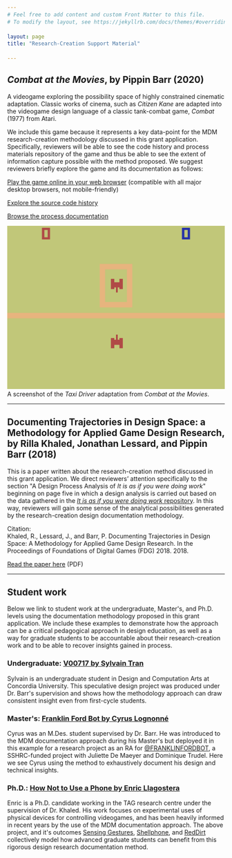 ```yaml
---
# Feel free to add content and custom Front Matter to this file.
# To modify the layout, see https://jekyllrb.com/docs/themes/#overriding-theme-defaults

layout: page
title: "Research-Creation Support Material"

---
```


## *Combat at the Movies*, by Pippin Barr (2020)

A videogame exploring the possibility space of highly constrained cinematic adaptation. Classic works of cinema, such as *Citizen Kane* are adapted into the videogame design language of a classic tank-combat game, *Combat* (1977) from Atari.

We include this game because it represents a key data-point for the MDM research-creation methodology discussed in this grant application. Specifically, reviewers will be able to see the code history and process materials repository of the game and thus be able to see the extent of information capture possible with the method proposed. We suggest reviewers briefly explore the game and its documentation as follows:

[Play the game online in your web browser](https://pippinbarr.github.io/combat-at-the-movies/) (compatible with all major desktop browsers, not mobile-friendly)

[Explore the source code history](https://github.com/pippinbarr/combat-at-the-movies/commits/master)

[Browse the process documentation](https://pippinbarr.github.io/combat-at-the-movies/process/)

![](assets/images/taxi-driver.png)  
A screenshot of the *Taxi Driver* adaptation from *Combat at the Movies*.


---

## Documenting Trajectories in Design Space: a Methodology for Applied Game Design Research, by Rilla Khaled, Jonathan Lessard, and Pippin Barr (2018)

This is a paper written about the research-creation method discussed in this grant application. We direct reviewers’ attention specifically to the section "A Design Process Analysis of *It is as if you were doing work*" beginning on page five in which a design analysis is carried out based on the data gathered in the [*It is as if you were doing work* repository](https://github.com/pippinbarr/itisasifyouweredoingwork). In this way, reviewers will gain some sense of the analytical possibilities generated by the research-creation design documentation methodology.

Citation:  
Khaled, R., Lessard, J., and Barr, P. Documenting Trajectories in Design Space: A Methodology for Applied Game Design Research. In the Proceedings of Foundations of Digital Games (FDG) 2018. 2018.

[Read the paper here](assets/pdfs/fdg-2018-documenting-trajectories-in-design-space.pdf) (PDF)

---

## Student work

Below we link to student work at the undergraduate, Master's, and Ph.D. levels using the documentation methodology proposed in this grant application. We include these examples to demonstrate how the approach can be a critical pedagogical approach in design education, as well as a way for graduate students to be accountable about their research-creation work and to be able to recover insights gained in process.

### Undergraduate: [V00717 by Sylvain Tran](https://github.com/SylvainTran/V00717)

Sylvain is an undergraduate student in Design and Computation Arts at Concordia University. This speculative design project was produced under Dr. Barr's supervision and shows how the methodology approach can draw consistent insight even from first-cycle students.

### Master's: [Franklin Ford Bot by Cyrus Lognonné](https://github.com/cyruslk/franklin-ford-bot/blob/master/logs.md)

Cyrus was an M.Des. student supervised by Dr. Barr. He was introduced to the MDM documentation approach during his Master's but deployed it in this example for a research project as an RA for [@FRANKLINFORDBOT](https://www.franklinford.org/#about), a SSHRC-funded project with Juliette De Maeyer and Dominique Trudel. Here we see Cyrus using the method to exhaustively document his design and technical insights.

### Ph.D.: [How Not to Use a Phone by Enric Llagostera](https://enricllagostera.github.io/how-not-to-use-a-phone/)

Enric is a Ph.D. candidate working in the TAG research centre under the supervision of Dr. Khaled. His work focuses on experimental uses of physical devices for controlling videogames, and has been heavily informed in recent years by the use of the MDM documentation approach. The above project, and it's outcomes [Sensing Gestures](https://github.com/enricllagostera/SensingGestures), [Shellphone](https://github.com/enricllagostera/Shellphone), and [RedDirt](https://github.com/enricllagostera/RedDirt) collectively model how advanced graduate students can benefit from this rigorous design research documentation method.
